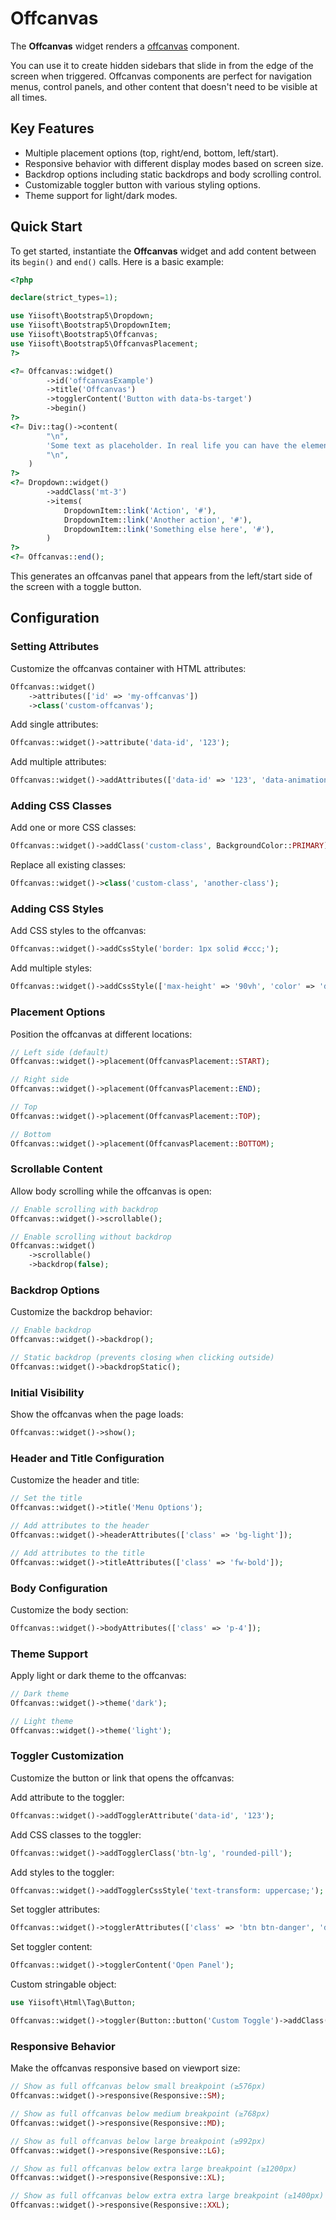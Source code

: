 # Offcanvas

The **Offcanvas** widget renders a [offcanvas](https://getbootstrap.com/docs/5.3/components/offcanvas/#examples) component.

You can use it to create hidden sidebars that slide in from the edge of the screen when triggered. Offcanvas components
are perfect for navigation menus, control panels, and other content that doesn't need to be visible at all times.

## Key Features
- Multiple placement options (top, right/end, bottom, left/start).
- Responsive behavior with different display modes based on screen size.
- Backdrop options including static backdrops and body scrolling control.
- Customizable toggler button with various styling options.
- Theme support for light/dark modes.

## Quick Start
To get started, instantiate the **Offcanvas** widget and add content between its `begin()` and `end()` calls.
Here is a basic example:

```php
<?php

declare(strict_types=1);

use Yiisoft\Bootstrap5\Dropdown;
use Yiisoft\Bootstrap5\DropdownItem;
use Yiisoft\Bootstrap5\Offcanvas;
use Yiisoft\Bootstrap5\OffcanvasPlacement;
?>

<?= Offcanvas::widget()
        ->id('offcanvasExample')
        ->title('Offcanvas')
        ->togglerContent('Button with data-bs-target')
        ->begin()
?>
<?= Div::tag()->content(
        "\n",
        'Some text as placeholder. In real life you can have the elements you have chosen. Like, text, images, lists, etc.',
        "\n",
    )
?>
<?= Dropdown::widget()
        ->addClass('mt-3')
        ->items(
            DropdownItem::link('Action', '#'),
            DropdownItem::link('Another action', '#'),
            DropdownItem::link('Something else here', '#'),
        )
?>
<?= Offcanvas::end();
```

This generates an offcanvas panel that appears from the left/start side of the screen with a toggle button.

## Configuration

### Setting Attributes
Customize the offcanvas container with HTML attributes:

```php
Offcanvas::widget()
    ->attributes(['id' => 'my-offcanvas'])
    ->class('custom-offcanvas');
```

Add single attributes:

```php
Offcanvas::widget()->attribute('data-id', '123');
```

Add multiple attributes:

```php
Offcanvas::widget()->addAttributes(['data-id' => '123', 'data-animation' => 'slide']);
```

### Adding CSS Classes
Add one or more CSS classes:

```php
Offcanvas::widget()->addClass('custom-class', BackgroundColor::PRIMARY);
```

Replace all existing classes:

```php
Offcanvas::widget()->class('custom-class', 'another-class');
```

### Adding CSS Styles
Add CSS styles to the offcanvas:

```php
Offcanvas::widget()->addCssStyle('border: 1px solid #ccc;');
```

Add multiple styles:

```php
Offcanvas::widget()->addCssStyle(['max-height' => '90vh', 'color' => 'darkblue']);
```

### Placement Options
Position the offcanvas at different locations:

```php
// Left side (default)
Offcanvas::widget()->placement(OffcanvasPlacement::START);

// Right side
Offcanvas::widget()->placement(OffcanvasPlacement::END);

// Top
Offcanvas::widget()->placement(OffcanvasPlacement::TOP);

// Bottom
Offcanvas::widget()->placement(OffcanvasPlacement::BOTTOM);
```

### Scrollable Content
Allow body scrolling while the offcanvas is open:

```php
// Enable scrolling with backdrop
Offcanvas::widget()->scrollable();

// Enable scrolling without backdrop
Offcanvas::widget()
    ->scrollable()
    ->backdrop(false);
```

### Backdrop Options
Customize the backdrop behavior:

```php
// Enable backdrop
Offcanvas::widget()->backdrop();

// Static backdrop (prevents closing when clicking outside)
Offcanvas::widget()->backdropStatic();
```

### Initial Visibility
Show the offcanvas when the page loads:

```php
Offcanvas::widget()->show();
```

### Header and Title Configuration
Customize the header and title:

```php
// Set the title
Offcanvas::widget()->title('Menu Options');

// Add attributes to the header
Offcanvas::widget()->headerAttributes(['class' => 'bg-light']);

// Add attributes to the title
Offcanvas::widget()->titleAttributes(['class' => 'fw-bold']);
```

### Body Configuration
Customize the body section:

```php
Offcanvas::widget()->bodyAttributes(['class' => 'p-4']);
```

### Theme Support
Apply light or dark theme to the offcanvas:

```php
// Dark theme
Offcanvas::widget()->theme('dark');

// Light theme
Offcanvas::widget()->theme('light');
```

### Toggler Customization
Customize the button or link that opens the offcanvas:

Add attribute to the toggler:

```php
Offcanvas::widget()->addTogglerAttribute('data-id', '123');
```

Add CSS classes to the toggler:

```php
Offcanvas::widget()->addTogglerClass('btn-lg', 'rounded-pill');
```

Add styles to the toggler:

```php
Offcanvas::widget()->addTogglerCssStyle('text-transform: uppercase;');
```

Set toggler attributes:

```php
Offcanvas::widget()->togglerAttributes(['class' => 'btn btn-danger', 'data-test' => 'toggler']);
```

Set toggler content:
```php
Offcanvas::widget()->togglerContent('Open Panel');
```

Custom stringable object:
```php
use Yiisoft\Html\Tag\Button;

Offcanvas::widget()->toggler(Button::button('Custom Toggle')->addClass('btn btn-success'));
```

### Responsive Behavior
Make the offcanvas responsive based on viewport size:

```php
// Show as full offcanvas below small breakpoint (≥576px)
Offcanvas::widget()->responsive(Responsive::SM);

// Show as full offcanvas below medium breakpoint (≥768px)
Offcanvas::widget()->responsive(Responsive::MD);

// Show as full offcanvas below large breakpoint (≥992px)
Offcanvas::widget()->responsive(Responsive::LG);

// Show as full offcanvas below extra large breakpoint (≥1200px)
Offcanvas::widget()->responsive(Responsive::XL);

// Show as full offcanvas below extra extra large breakpoint (≥1400px)
Offcanvas::widget()->responsive(Responsive::XXL);
```

